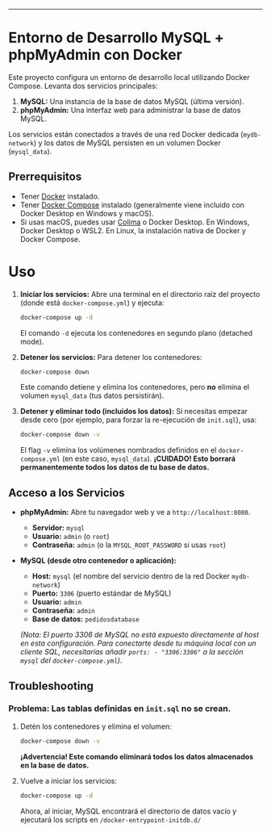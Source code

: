 ---

# Entorno de Desarrollo MySQL + phpMyAdmin con Docker

Este proyecto configura un entorno de desarrollo local utilizando Docker Compose. Levanta dos servicios principales:

1. **MySQL:** Una instancia de la base de datos MySQL (última versión).
2. **phpMyAdmin:** Una interfaz web para administrar la base de datos MySQL.

Los servicios están conectados a través de una red Docker dedicada (`mydb-network`) y los datos de MySQL persisten en un volumen Docker (`mysql_data`).

## Prerrequisitos

* Tener [Docker](https://docs.docker.com/get-docker/) instalado.
* Tener [Docker Compose](https://docs.docker.com/compose/install/) instalado (generalmente viene incluido con Docker Desktop en Windows y macOS).
* Si usas macOS, puedes usar [Colima](https://github.com/abiosoft/colima) o Docker Desktop. En Windows, Docker Desktop o WSL2. En Linux, la instalación nativa de Docker y Docker Compose.


# Uso

1. **Iniciar los servicios:**
   Abre una terminal en el directorio raíz del proyecto (donde está `docker-compose.yml`) y ejecuta:

   ```bash
   docker-compose up -d
   ```

   El comando `-d` ejecuta los contenedores en segundo plano (detached mode).
3. **Detener los servicios:**
   Para detener los contenedores:

   ```bash
   docker-compose down
   ```

   Este comando detiene y elimina los contenedores, pero **no** elimina el volumen `mysql_data` (tus datos persistirán).
4. **Detener y eliminar todo (incluidos los datos):**
   Si necesitas empezar desde cero (por ejemplo, para forzar la re-ejecución de `init.sql`), usa:

   ```bash
   docker-compose down -v
   ```

   El flag `-v` elimina los volúmenes nombrados definidos en el `docker-compose.yml` (en este caso, `mysql_data`). **¡CUIDADO! Esto borrará permanentemente todos los datos de tu base de datos.**

## Acceso a los Servicios

* **phpMyAdmin:** Abre tu navegador web y ve a `http://localhost:8080`.

  * **Servidor:** `mysql`
  * **Usuario:** `admin` (o `root`)
  * **Contraseña:** `admin` (o la `MYSQL_ROOT_PASSWORD` si usas `root`)
* **MySQL (desde otro contenedor o aplicación):**

  * **Host:** `mysql` (el nombre del servicio dentro de la red Docker `mydb-network`)
  * **Puerto:** `3306` (puerto estándar de MySQL)
  * **Usuario:** `admin`
  * **Contraseña:** `admin`
  * **Base de datos:** `pedidosdatabase`

  *(Nota: El puerto 3306 de MySQL no está expuesto directamente al host en esta configuración. Para conectarte desde tu máquina local con un cliente SQL, necesitarías añadir `ports: - "3306:3306"` a la sección `mysql` del `docker-compose.yml`)*.


## Troubleshooting


### Problema: Las tablas definidas en `init.sql` no se crean.


  1. Detén los contenedores y elimina el volumen:
     ```bash
     docker-compose down -v
     ```
     **¡Advertencia! Este comando eliminará todos los datos almacenados en la base de datos.**

  2. Vuelve a iniciar los servicios:
     ```bash
     docker-compose up -d
     ```
     Ahora, al iniciar, MySQL encontrará el directorio de datos vacío y ejecutará los scripts en `/docker-entrypoint-initdb.d/`